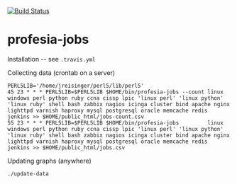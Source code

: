 [![Build Status](https://travis-ci.org/jreisinger/profesia-jobs.svg?branch=master)](https://travis-ci.org/jreisinger/profesia-jobs)

profesia-jobs
=============

Installation -- see `.travis.yml`

Collecting data (crontab on a server)

    PERL5LIB='/home/jreisinger/perl5/lib/perl5'
    45 23 * * * PERL5LIB=$PERL5LIB $HOME/bin/profesia-jobs --count linux windows perl python ruby ccna cissp lpic 'linux perl' 'linux python' 'linux ruby' shell bash zabbix nagios icinga cluster bind apache nginx lighttpd varnish haproxy mysql postgresql oracle memcache redis jenkins >> $HOME/public_html/jobs-count.csv
    55 23 * * * PERL5LIB=$PERL5LIB $HOME/bin/profesia-jobs         linux windows perl python ruby ccna cissp lpic 'linux perl' 'linux python' 'linux ruby' shell bash zabbix nagios icinga cluster bind apache nginx lighttpd varnish haproxy mysql postgresql oracle memcache redis jenkins >> $HOME/public_html/jobs.csv

Updating graphs (anywhere)

    ./update-data
